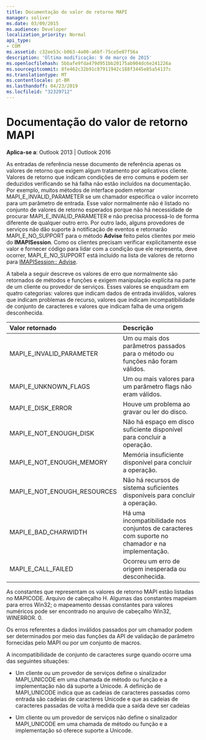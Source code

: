 ```yaml
---
title: Documentação do valor de retorno MAPI
manager: soliver
ms.date: 03/09/2015
ms.audience: Developer
localization_priority: Normal
api_type:
- COM
ms.assetid: c32ee53c-b063-4a00-a6bf-75ce5e07f56a
description: 'Última modificação: 9 de março de 2015'
ms.openlocfilehash: 5bbafe9fda479d951bb20175ab904dc6e241226a
ms.sourcegitcommit: 8fe462c32b91c87911942c188f3445e85a54137c
ms.translationtype: MT
ms.contentlocale: pt-BR
ms.lasthandoff: 04/23/2019
ms.locfileid: "32329712"
---
```

# <a name="mapi-return-value-documentation"></a>Documentação do valor de retorno MAPI

  
  
**Aplica-se a**: Outlook 2013 | Outlook 2016 
  
As entradas de referência nesse documento de referência apenas os valores de retorno que exigem algum tratamento por aplicativos cliente. Valores de retorno que indicam condições de erro comuns e podem ser deduzidos verificando se há falha não estão incluídos na documentação. Por exemplo, muitos métodos de interface podem retornar MAPI_E_INVALID_PARAMETER se um chamador especifica o valor incorreto para um parâmetro de entrada. Esse valor normalmente não é listado no conjunto de valores de retorno esperados porque não há necessidade de procurar MAPI_E_INVALID_PARAMETER e não precisa processá-lo de forma diferente de qualquer outro erro. Por outro lado, alguns provedores de serviços não dão suporte à notificação de eventos e retornarão MAPI_E_NO_SUPPORT para o método **Advise** feito pelos clientes por meio do **IMAPISession**. Como os clientes precisam verificar explicitamente esse valor e fornecer código para lidar com a condição que ele representa, deve ocorrer, MAPI_E_NO_SUPPORT está incluído na lista de valores de retorno para [IMAPISession:: Advise](imapisession-advise.md).
  
A tabela a seguir descreve os valores de erro que normalmente são retornados de métodos e funções e exigem manipulação explícita na parte de um cliente ou provedor de serviços. Esses valores se enquadram em quatro categorias: valores que indicam dados de entrada inválidos, valores que indicam problemas de recurso, valores que indicam incompatibilidade de conjunto de caracteres e valores que indicam falha de uma origem desconhecida.
  
|**Valor retornado**|**Descrição**|
|:-----|:-----|
|MAPI_E_INVALID_PARAMETER  <br/> |Um ou mais dos parâmetros passados para o método ou funções não foram válidos.  <br/> |
|MAPI_E_UNKNOWN_FLAGS  <br/> |Um ou mais valores para um parâmetro flags não eram válidos.  <br/> |
|MAPI_E_DISK_ERROR  <br/> |Houve um problema ao gravar ou ler do disco.  <br/> |
|MAPI_E_NOT_ENOUGH_DISK  <br/> |Não há espaço em disco suficiente disponível para concluir a operação.  <br/> |
|MAPI_E_NOT_ENOUGH_MEMORY  <br/> |Memória insuficiente disponível para concluir a operação.  <br/> |
|MAPI_E_NOT_ENOUGH_RESOURCES  <br/> |Não há recursos de sistema suficientes disponíveis para concluir a operação.  <br/> |
|MAPI_E_BAD_CHARWIDTH  <br/> |Há uma incompatibilidade nos conjuntos de caracteres com suporte no chamador e na implementação.  <br/> |
|MAPI_E_CALL_FAILED  <br/> |Ocorreu um erro de origem inesperada ou desconhecida.  <br/> |
   
As constantes que representam os valores de retorno MAPI estão listadas no MAPICODE. Arquivo de cabeçalho H. Algumas das constantes mapeiam para erros Win32; o mapeamento dessas constantes para valores numéricos pode ser encontrado no arquivo de cabeçalho Win32, WINERROR. 0.
  
Os erros referentes a dados inválidos passados por um chamador podem ser determinados por meio das funções da API de validação de parâmetro fornecidas pelo MAPI ou por um conjunto de macros. 
  
A incompatibilidade de conjunto de caracteres surge quando ocorre uma das seguintes situações:
  
- Um cliente ou um provedor de serviços define o sinalizador MAPI_UNICODE em uma chamada de método ou função e a implementação não dá suporte a Unicode. A definição de MAPI_UNICODE indica que as cadeias de caracteres passadas como entrada são cadeias de caracteres Unicode e que as cadeias de caracteres passadas de volta à medida que a saída deve ser cadeias
    
- Um cliente ou um provedor de serviços não define o sinalizador MAPI_UNICODE em uma chamada de método ou função e a implementação só oferece suporte a Unicode.
    

